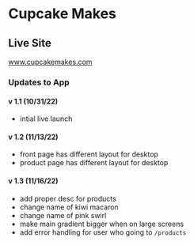 # Cupcake Makes

## Live Site 
www.cupcakemakes.com

### Updates to App

#### v 1.1 (10/31/22)
- intial live launch

#### v 1.2 (11/13/22)
- front page has different layout for desktop
- product page has different layout for desktop

#### v 1.3 (11/16/22)
- add proper desc for products
- change name of kiwi macaron
- change name of pink swirl
- make main gradient bigger when on large screens
- add error handling for user who going to `/products`